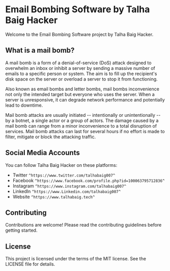 # Email Bombing Software by Talha Baig Hacker

Welcome to the Email Bombing Software project by Talha Baig Hacker.

## What is a mail bomb?

A mail bomb is a form of a denial-of-service (DoS) attack designed to overwhelm an inbox or inhibit a server by sending a massive number of emails to a specific 
person or system. The aim is to fill up the recipient's disk space on the server or overload a server to stop it from functioning.

Also known as email bombs and letter bombs, mail bombs inconvenience not only the intended target but everyone who uses the server. When a server is unresponsive, 
it can degrade network performance and potentially lead to downtime.

Mail bomb attacks are usually initiated -- intentionally or unintentionally -- by a botnet, a single actor or a group of actors. The damage caused by a mail bomb 
can range from a minor inconvenience to a total disruption of services. Mail bomb attacks can last for several hours if no effort is made to filter, mitigate or 
block the attacking traffic.

## Social Media Accounts

You can follow Talha Baig Hacker on these platforms:

- Twitter    `^https://www.twitter.com/talhabaig007^`
- Facebook   `^https://www.facebook.com/profile.php?id=100063795712836^`
- Instagram  `^https://www.instagram.com/talhabaig007^`
- LinkedIn   `^https://www.Linkedin.com/talhabaig007^`
- Website   `^https://www.talhabaig.tech^`


## Contributing

Contributions are welcome! Please read the contributing guidelines before getting started.

## License

This project is licensed under the terms of the MIT license. See the LICENSE file for details.
